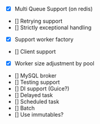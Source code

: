 - [x] Multi Queue Support (on redis)
- [] Retrying support
- [] Strictly exceptional handling
- [x] Support worker factory
- [] Client support
- [x] Worker size adjustment by pool
- [] MySQL broker
- [] Testing support
- [] DI support (Guice?)
- [] Delayed task
- [] Scheduled task
- [] Batch
- [] Use immutables?

